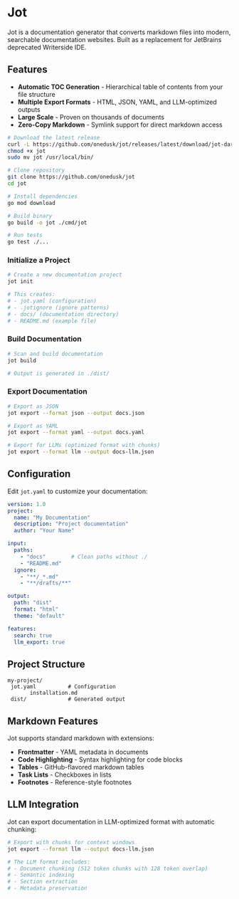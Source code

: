 # Jot

Jot is a documentation generator that converts markdown files into modern, searchable documentation websites. Built as a replacement for JetBrains deprecated Writerside IDE.

## Features

- **Automatic TOC Generation** - Hierarchical table of contents from your file structure
- **Multiple Export Formats** - HTML, JSON, YAML, and LLM-optimized outputs
- **Large Scale** - Proven on thousands of documents
- **Zero-Copy Markdown** - Symlink support for direct markdown access

```bash
# Download the latest release
curl -L https://github.com/onedusk/jot/releases/latest/download/jot-darwin-amd64 -o jot
chmod +x jot
sudo mv jot /usr/local/bin/
```

```bash
# Clone repository
git clone https://github.com/onedusk/jot
cd jot

# Install dependencies
go mod download

# Build binary
go build -o jot ./cmd/jot

# Run tests
go test ./...
```

### Initialize a Project

```bash
# Create a new documentation project
jot init

# This creates:
# - jot.yaml (configuration)
# - .jotignore (ignore patterns)
# - docs/ (documentation directory)
# - README.md (example file)
```

### Build Documentation

```bash
# Scan and build documentation
jot build

# Output is generated in ./dist/
```

### Export Documentation

```bash
# Export as JSON
jot export --format json --output docs.json

# Export as YAML
jot export --format yaml --output docs.yaml

# Export for LLMs (optimized format with chunks)
jot export --format llm --output docs-llm.json
```

## Configuration

Edit `jot.yaml` to customize your documentation:

```yaml
version: 1.0
project:
  name: "My Documentation"
  description: "Project documentation"
  author: "Your Name"

input:
  paths:
    - "docs"        # Clean paths without ./
    - "README.md"
  ignore:
    - "**/_*.md"
    - "**/drafts/**"

output:
  path: "dist"
  format: "html"
  theme: "default"

features:
  search: true
  llm_export: true
```

## Project Structure

```
my-project/
 jot.yaml          # Configuration
       installation.md
 dist/             # Generated output
```

## Markdown Features

Jot supports standard markdown with extensions:

- **Frontmatter** - YAML metadata in documents
- **Code Highlighting** - Syntax highlighting for code blocks
- **Tables** - GitHub-flavored markdown tables
- **Task Lists** - Checkboxes in lists
- **Footnotes** - Reference-style footnotes

## LLM Integration

Jot can export documentation in LLM-optimized format with automatic chunking:

```bash
# Export with chunks for context windows
jot export --format llm --output docs-llm.json

# The LLM format includes:
# - Document chunking (512 token chunks with 128 token overlap)
# - Semantic indexing
# - Section extraction
# - Metadata preservation
```
